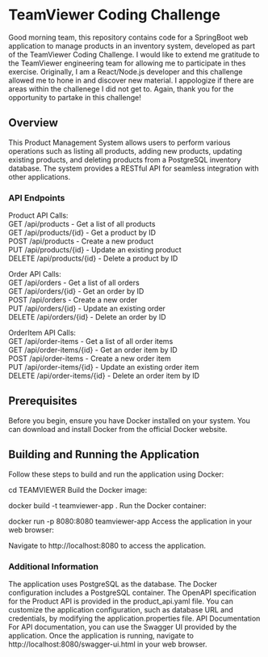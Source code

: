 # TeamViewer Coding Challenge
Good morning team, this repository contains code for a SpringBoot web application to manage products in an inventory system, developed as part of the TeamViewer Coding Challenge. I would like to extend me gratitude to the TeamViewer engineering team for allowing me to participate in thes exercise. Originally, I am a React/Node.js developer and this challenge allowed me to hone in and discover new material. I appologize if there are areas within the challenege I did not get to. Again, thank you for the opportunity to partake in this challenge!

## Overview
This Product Management System allows users to perform various operations such as listing all products, adding new products, updating existing products, and deleting products from a PostgreSQL inventory database. The system provides a RESTful API for seamless integration with other applications.

### API Endpoints 
Product API Calls:  
GET /api/products - Get a list of all products  
GET /api/products/{id} - Get a product by ID  
POST /api/products - Create a new product  
PUT /api/products/{id} - Update an existing product  
DELETE /api/products/{id} - Delete a product by ID 

Order API Calls:  
GET /api/orders - Get a list of all orders  
GET /api/orders/{id} - Get an order by ID  
POST /api/orders - Create a new order  
PUT /api/orders/{id} - Update an existing order  
DELETE /api/orders/{id} - Delete an order by ID  

OrderItem API Calls:  
GET /api/order-items - Get a list of all order items  
GET /api/order-items/{id} - Get an order item by ID  
POST /api/order-items - Create a new order item  
PUT /api/order-items/{id} - Update an existing order item  
DELETE /api/order-items/{id} - Delete an order item by ID  

## Prerequisites
Before you begin, ensure you have Docker installed on your system. You can download and install Docker from the official Docker website.

## Building and Running the Application
Follow these steps to build and run the application using Docker:

cd TEAMVIEWER
Build the Docker image:

docker build -t teamviewer-app .
Run the Docker container:

docker run -p 8080:8080 teamviewer-app
Access the application in your web browser:

Navigate to http://localhost:8080 to access the application.

### Additional Information
The application uses PostgreSQL as the database. The Docker configuration includes a PostgreSQL container.
The OpenAPI specification for the Product API is provided in the product_api.yaml file.
You can customize the application configuration, such as database URL and credentials, by modifying the application.properties file.
API Documentation
For API documentation, you can use the Swagger UI provided by the application. Once the application is running, navigate to http://localhost:8080/swagger-ui.html in your web browser.

